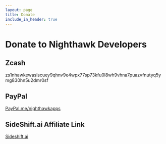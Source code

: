```yaml
---
layout: page
title: Donate
include_in_header: true
---
```


# Donate to Nighthawk Developers

## **Zcash**
zs1nhawkewaslscuey9qhnv9e4wpx77sp73kfu0l8wh9vhna7puazvfnutyq5ymg830hn5u2dmr0sf

## **PayPal**
[PayPal.me/nighthawkapps](https://www.paypal.me/nighthawkapps)

## **SideShift.ai Affiliate Link**
[Sideshift.ai](https://sideshift.ai/a/EqcQp4iUM)

<br>